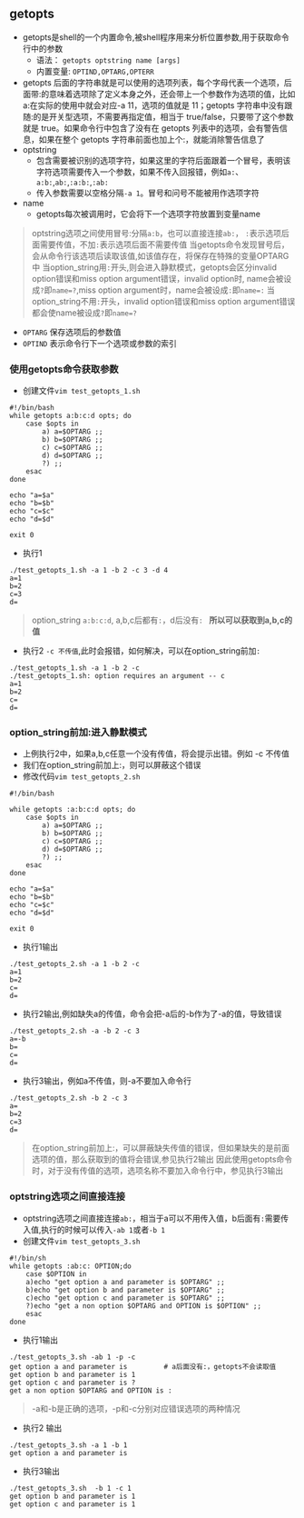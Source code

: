 ## getopts
+ getopts是shell的一个内置命令,被shell程序用来分析位置参数,用于获取命令行中的参数
    + 语法： `getopts optstring name [args]`
    + 内置变量: `OPTIND,OPTARG,OPTERR`
+ getopts 后面的字符串就是可以使用的选项列表，每个字母代表一个选项，后面带:的意味着选项除了定义本身之外，还会带上一个参数作为选项的值，比如 a:在实际的使用中就会对应-a 11，选项的值就是 11；getopts 字符串中没有跟随:的是开关型选项，不需要再指定值，相当于 true/false，只要带了这个参数就是 true。如果命令行中包含了没有在 getopts 列表中的选项，会有警告信息，如果在整个 getopts 字符串前面也加上个:，就能消除警告信息了
+ optstring
  + 包含需要被识别的选项字符，如果这里的字符后面跟着一个冒号，表明该字符选项需要传入一个参数，如果不传入回报错，例如`a:`、`a:b:`,`ab:`,`:a:b:`,`:ab:`
  + 传入参数需要以空格分隔`-a 1`。冒号和问号不能被用作选项字符
+ name
  + getopts每次被调用时，它会将下一个选项字符放置到变量name
> optstring选项之间使用冒号:分隔`a:b`，也可以直接连接`ab:`， `:`表示选项后面需要传值，不加`:`表示选项后面不需要传值
> 当getopts命令发现冒号后，会从命令行该选项后读取该值,如该值存在，将保存在特殊的变量OPTARG中
> 当option_string用`:`开头,则会进入静默模式，getopts会区分invalid option错误和miss option argument错误，invalid option时, name会被设成`?`即`name=?`,miss option argument时，name会被设成`:`即`name=:`
> 当option_string不用`:`开头，invalid option错误和miss option argument错误都会使name被设成`?`即`name=?`
+ `OPTARG` 保存选项后的参数值
+ `OPTIND` 表示命令行下一个选项或参数的索引
### 使用getopts命令获取参数
+ 创建文件`vim test_getopts_1.sh`
```
#!/bin/bash
while getopts a:b:c:d opts; do
    case $opts in
        a) a=$OPTARG ;;
        b) b=$OPTARG ;;
        c) c=$OPTARG ;;
        d) d=$OPTARG ;;
        ?) ;;
    esac
done

echo "a=$a"
echo "b=$b"
echo "c=$c"
echo "d=$d"

exit 0
```
+ 执行1
```
./test_getopts_1.sh -a 1 -b 2 -c 3 -d 4
a=1
b=2
c=3
d=
```
> option_string `a:b:c:d`, a,b,c后都有`:`，d后没有`: ` **所以可以获取到a,b,c的值** 

+ 执行2 `-c 不传值`,此时会报错，如何解决，可以在option_string前加`:`
```
./test_getopts_1.sh -a 1 -b 2 -c
./test_getopts_1.sh: option requires an argument -- c
a=1
b=2
c=
d=
```
### option_string前加:进入静默模式
+ 上例执行2中，如果a,b,c任意一个没有传值，将会提示出错。例如 -c 不传值
+ 我们在option_string前加上:，则可以屏蔽这个错误
+ 修改代码`vim test_getopts_2.sh`
```
#!/bin/bash

while getopts :a:b:c:d opts; do
    case $opts in
        a) a=$OPTARG ;;
        b) b=$OPTARG ;;
        c) c=$OPTARG ;;
        d) d=$OPTARG ;;
        ?) ;;
    esac
done

echo "a=$a"
echo "b=$b"
echo "c=$c"
echo "d=$d"

exit 0
```
+ 执行1输出
```
./test_getopts_2.sh -a 1 -b 2 -c
a=1
b=2
c=
d=
```
+ 执行2输出,例如缺失a的传值，命令会把-a后的-b作为了-a的值，导致错误
```
./test_getopts_2.sh -a -b 2 -c 3
a=-b
b=
c=
d=
```
+ 执行3输出，例如a不传值，则-a不要加入命令行
```
./test_getopts_2.sh -b 2 -c 3
a=
b=2
c=3
d=
```
> 在option_string前加上:，可以屏蔽缺失传值的错误，但如果缺失的是前面选项的值，那么获取到的值将会错误,参见执行2输出
> 因此使用getopts命令时，对于没有传值的选项，选项名称不要加入命令行中，参见执行3输出


### optstring选项之间直接连接
+ optstring选项之间直接连接`ab:`，相当于a可以不用传入值，b后面有`:`需要传入值,执行的时候可以传入`-ab 1`或者`-b 1`
+ 创建文件`vim test_getopts_3.sh`
```
#!/bin/sh
while getopts :ab:c: OPTION;do
    case $OPTION in
    a)echo "get option a and parameter is $OPTARG" ;; 
    b)echo "get option b and parameter is $OPTARG" ;; 
    c)echo "get option c and parameter is $OPTARG" ;; 
    ?)echo "get a non option $OPTARG and OPTION is $OPTION" ;; 
    esac
done
```
+ 执行1输出
```
./test_getopts_3.sh -ab 1 -p -c
get option a and parameter is         # a后面没有:，getopts不会读取值
get option b and parameter is 1
get option c and parameter is ?
get a non option $OPTARG and OPTION is :
```
>-a和-b是正确的选项，-p和-c分别对应错误选项的两种情况
+ 执行2 输出
```
./test_getopts_3.sh -a 1 -b 1
get option a and parameter is 
```
+ 执行3输出
```
./test_getopts_3.sh  -b 1 -c 1
get option b and parameter is 1
get option c and parameter is 1
```
